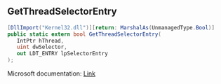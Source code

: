 ## GetThreadSelectorEntry

```csharp
[DllImport("Kernel32.dll")][return: MarshalAs(UnmanagedType.Bool)]
public static extern bool GetThreadSelectorEntry(
   IntPtr hThread,
   uint dwSelector,
   out LDT_ENTRY lpSelectorEntry
);
```

Microsoft documentation: [Link](https://learn.microsoft.com/en-us/windows/win32/api/winbase/nf-winbase-getthreadselectorentry)
